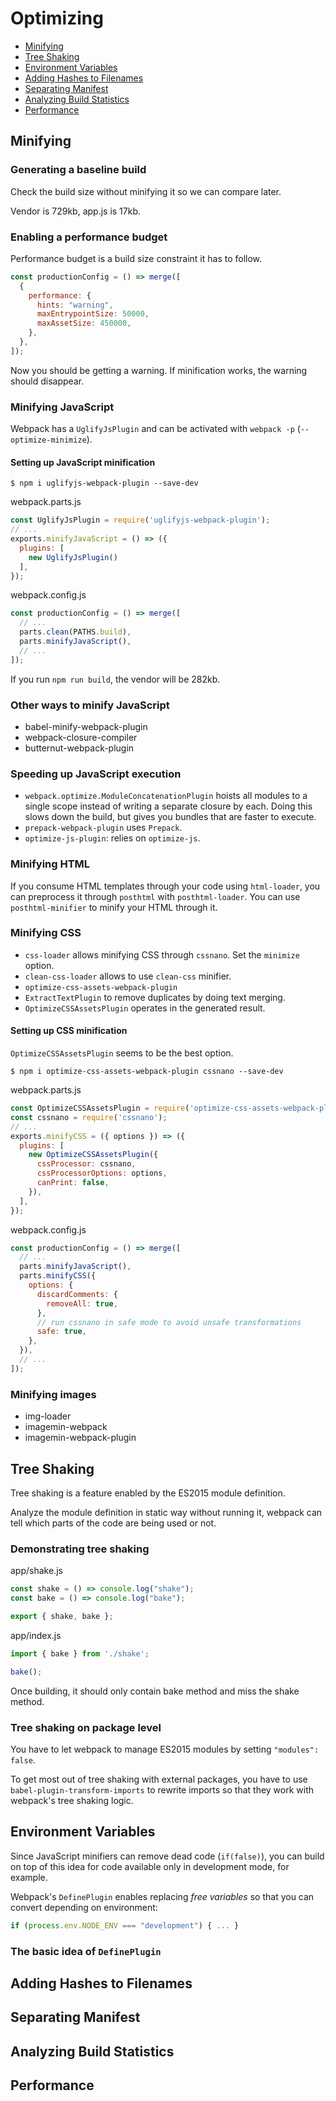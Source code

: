 # Optimizing

* [Minifying](#minifying)
* [Tree Shaking](#tree-shaking)
* [Environment Variables](#environment-variables)
* [Adding Hashes to Filenames](#adding-hashes-to-filenames)
* [Separating Manifest](#separating-manifest)
* [Analyzing Build Statistics](#analyzing-build-statistics)
* [Performance](#performance)

## Minifying

### Generating a baseline build

Check the build size without minifying it so we can compare later.

Vendor is 729kb, app.js is 17kb.

### Enabling a performance budget

Performance budget is a build size constraint it has to follow.

```javascript
const productionConfig = () => merge([
  {
    performance: {
      hints: "warning",
      maxEntrypointSize: 50000,
      maxAssetSize: 450000,
    },
  },
]);
```

Now you should be getting a warning. If minification works, the warning should disappear.

### Minifying JavaScript

Webpack has a `UglifyJsPlugin` and can be activated with `webpack -p` (`--optimize-minimize`).

#### Setting up JavaScript minification

```
$ npm i uglifyjs-webpack-plugin --save-dev
```

webpack.parts.js
```javascript
const UglifyJsPlugin = require('uglifyjs-webpack-plugin');
// ...
exports.minifyJavaScript = () => ({
  plugins: [
    new UglifyJsPlugin()
  ],
});
```

webpack.config.js
```javascript
const productionConfig = () => merge([
  // ...
  parts.clean(PATHS.build),
  parts.minifyJavaScript(),
  // ...
]);
```

If you run `npm run build`, the vendor will be 282kb.

### Other ways to minify JavaScript

* babel-minify-webpack-plugin
* webpack-closure-compiler
* butternut-webpack-plugin

### Speeding up JavaScript execution

* `webpack.optimize.ModuleConcatenationPlugin` hoists all modules to a single scope instead of  writing a separate closure by each. Doing this slows down the build, but gives you bundles that are faster to execute.
* `prepack-webpack-plugin` uses `Prepack`.
* `optimize-js-plugin`: relies on `optimize-js`.

### Minifying HTML

If you consume HTML templates through your code using `html-loader`, you can preprocess it through `posthtml` with `posthtml-loader`.
You can use `posthtml-minifier` to minify your HTML through it.

### Minifying CSS

* `css-loader` allows minifying CSS through `cssnano`. Set the `minimize` option.
* `clean-css-loader` allows to use `clean-css` minifier.
* `optimize-css-assets-webpack-plugin`
* `ExtractTextPlugin` to remove duplicates by doing text merging.
* `OptimizeCSSAssetsPlugin` operates in the generated result.

#### Setting up CSS minification

`OptimizeCSSAssetsPlugin` seems to be the best option.

```
$ npm i optimize-css-assets-webpack-plugin cssnano --save-dev
```

webpack.parts.js
```JavaScript
const OptimizeCSSAssetsPlugin = require('optimize-css-assets-webpack-plugin');
const cssnano = require('cssnano');
// ...
exports.minifyCSS = ({ options }) => ({
  plugins: [
    new OptimizeCSSAssetsPlugin({
      cssProcessor: cssnano,
      cssProcessorOptions: options,
      canPrint: false,
    }),
  ],
});
```

webpack.config.js
```javascript
const productionConfig = () => merge([
  // ...
  parts.minifyJavaScript(),
  parts.minifyCSS({
    options: {
      discardComments: {
        removeAll: true,
      },
      // run cssnano in safe mode to avoid unsafe transformations
      safe: true,
    },
  }),
  // ...
]);
```

### Minifying images

* img-loader
* imagemin-webpack
* imagemin-webpack-plugin

## Tree Shaking

Tree shaking is a feature enabled by the ES2015 module definition.

Analyze the module definition in static way without running it, webpack can tell which parts of the code are being used or not.

### Demonstrating tree shaking

app/shake.js
```javascript
const shake = () => console.log("shake");
const bake = () => console.log("bake");

export { shake, bake };
```

app/index.js
```javascript
import { bake } from './shake';

bake();
```

Once building, it should only contain bake method and miss the shake method.

### Tree shaking on package level

You have to let webpack to manage ES2015 modules by setting `"modules": false`.

To get most out of tree shaking with external packages, you have to use `babel-plugin-transform-imports` to rewrite imports so that they work with webpack's tree shaking logic.

## Environment Variables

Since JavaScript minifiers can remove dead code (`if(false)`), you can build on top of this idea for code available only in development mode, for example.

Webpack's `DefinePlugin` enables replacing *free variables* so that you can convert depending on environment:
```javascript
if (process.env.NODE_ENV === "development") { ... }
```

### The basic idea of `DefinePlugin`

## Adding Hashes to Filenames

## Separating Manifest

## Analyzing Build Statistics

## Performance
